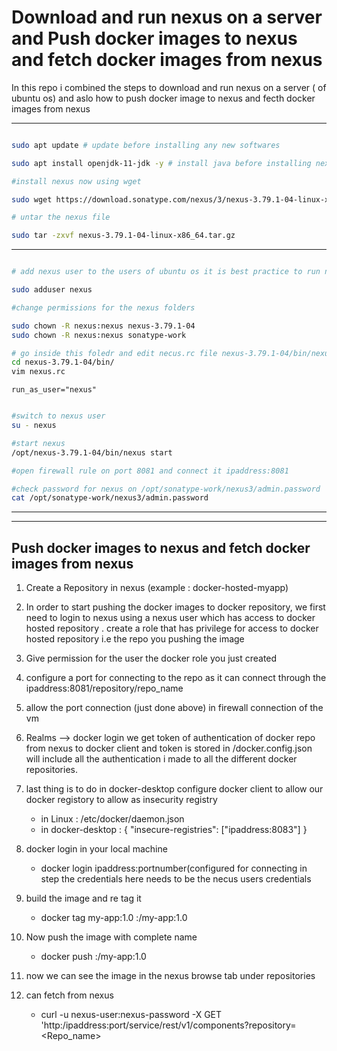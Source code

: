 # Download and run nexus on a server and Push docker images to nexus and fetch docker images from nexus

In this repo i combined the steps to download and run nexus on a server ( of ubuntu os) and aslo how to push docker image to nexus and fecth docker images from nexus

---

```bash

sudo apt update # update before installing any new softwares

sudo apt install openjdk-11-jdk -y # install java before installing nexus

#install nexus now using wget

sudo wget https://download.sonatype.com/nexus/3/nexus-3.79.1-04-linux-x86_64.tar.gz

# untar the nexus file

sudo tar -zxvf nexus-3.79.1-04-linux-x86_64.tar.gz
```
---

```bash

# add nexus user to the users of ubuntu os it is best practice to run nexus as a nexus user

sudo adduser nexus

#change permissions for the nexus folders

sudo chown -R nexus:nexus nexus-3.79.1-04
sudo chown -R nexus:nexus sonatype-work

# go inside this foledr and edit necus.rc file nexus-3.79.1-04/bin/nexus.rc
cd nexus-3.79.1-04/bin/
vim nexus.rc
```

```vim
run_as_user="nexus"
```

```bash

#switch to nexus user
su - nexus

#start nexus 
/opt/nexus-3.79.1-04/bin/nexus start

#open firewall rule on port 8081 and connect it ipaddress:8081

#check password for nexus on /opt/sonatype-work/nexus3/admin.password
cat /opt/sonatype-work/nexus3/admin.password
```
---
---

## Push docker images to nexus and fetch docker images from nexus

1) Create a Repository in nexus (example : docker-hosted-myapp)

2) In order to start pushing the docker images to docker repository, we first need to login to nexus using a nexus user which has access to docker hosted repository
    . create a role that has privilege for access to docker hosted repository i.e the repo you pushing the image

3)  Give permission for the user the docker role you just created

4) configure a port for connecting to the repo as it can connect through the ipaddress:8081/repository/repo_name

5) allow the port connection (just done above) in firewall connection of the vm

6) Realms --> docker login we get token of authentication of docker repo from nexus to docker client and token is stored in /docker.config.json will include all the authentication i made to all the different docker repositories.

7) last thing is to do in docker-desktop configure docker client to allow our docker registory to allow as insecurity registry 
    - in Linux : /etc/docker/daemon.json
    - in docker-desktop : { "insecure-registries": ["ipaddress:8083"] }

8) docker login in your local machine 
    - docker login ipaddress:portnumber(configured for connecting in step 	the credentials here needs to be the necus users credentials

9) build the image and re tag it
    - docker tag my-app:1.0 <ipaddress>:<port of repo>/my-app:1.0

10) Now push the image with complete name
    - docker push <ipaddress>:<port of repo>/my-app:1.0

11) now we can see the image in the nexus browse tab under repositories

12) can fetch from nexus
    - curl -u nexus-user:nexus-password -X GET 'http:/ipaddress:port/service/rest/v1/components?repository=<Repo_name>
